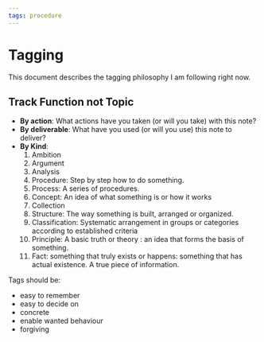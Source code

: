 ```yaml
---
tags: procedure
---
```

# Tagging
This document describes the tagging philosophy I am following right now.
## Track Function not Topic
- **By action**: What actions have you taken (or will you take) with this note?
- **By deliverable**: What have you used (or will you use) this note to deliver?
- **By Kind**:
  1. Ambition
  2. Argument
  3. Analysis
  4. Procedure: Step by step how to do something.
  5. Process: A series of procedures.
  6. Concept: An idea of what something is or how it works
  7. Collection
  8. Structure: The way something is built, arranged or organized.
  9. Classification: Systematic arrangement in groups or categories according to established criteria
  10. Principle: A basic truth or theory : an idea that forms the basis of something.
  11. Fact: something that truly exists or happens: something that has actual existence. A true piece of information.
  
   
Tags should be:
- easy to remember
- easy to decide on
- concrete
- enable wanted behaviour
- forgiving
